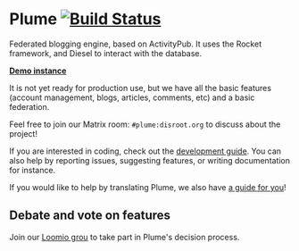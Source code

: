 # Plume [![Build Status](https://travis-ci.org/Plume-org/Plume.svg?branch=master)](https://travis-ci.org/Plume-org/Plume)

Federated blogging engine, based on ActivityPub. It uses the Rocket framework, and Diesel to interact with the database.

[**Demo instance**](https://baptiste.gelez.xyz/)

It is not yet ready for production use, but we have all the basic features (account management, blogs, articles, comments, etc) and a basic federation.

Feel free to join our Matrix room: `#plume:disroot.org` to discuss about the project!

If you are interested in coding, check out the [development guide](https://github.com/Plume-org/Plume/blob/master/docs/DEVELOPMENT.md). You can also help by reporting issues, suggesting features, or writing documentation for instance.

If you would like to help by translating Plume, we also have [a guide for you](https://github.com/Plume-org/Plume/blob/master/docs/INTERNATIONALIZATION.md)!

## Debate and vote on features

Join our [Loomio grou](https://framavox.org/g/WK40YHMA/plume) to take part in Plume's decision process.
